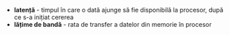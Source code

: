 - **latență** - timpul în care o dată ajunge să fie disponibilă la procesor, după ce s-a inițiat cererea
- **lățime de bandă** - rata de transfer a datelor din memorie în procesor
